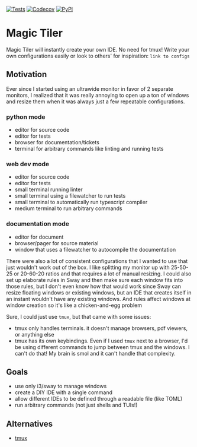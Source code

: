 [![Tests](https://github.com/abstractlyZach/magic-tiler/workflows/Tests/badge.svg)](https://github.com/abstractlyZach/magic-tiler/actions?workflow=Tests)
[![Codecov](https://codecov.io/gh/abstractlyZach/magic-tiler/branch/main/graph/badge.svg)](https://codecov.io/gh/abstractlyZach/magic-tiler)
[![PyPI](https://img.shields.io/pypi/v/magic-tiler.svg)](https://pypi.org/project/magic-tiler/)

# Magic Tiler
Magic Tiler will instantly create your own IDE. No need for tmux! Write your own
configurations easily or look to others' for inspiration: `link to configs`

## Motivation
Ever since I started using an ultrawide monitor in favor of 2 separate monitors, I realized
that it was really annoying to open up a ton of windows and resize them when it was always
just a few repeatable configurations.

### python mode
* editor for source code
* editor for tests
* browser for documentation/tickets
* terminal for arbitrary commands like linting and running tests

### web dev mode
* editor for source code
* editor for tests
* small terminal running linter
* small terminal using a filewatcher to run tests
* small terminal to automatically run typescript compiler
* medium terminal to run arbitrary commands

### documentation mode
* editor for document
* browser/pager for source material
* window that uses a filewatcher to autocompile the documentation

There were also a lot of consistent configurations that I wanted to use that just wouldn't
work out of the box. I like splitting my monitor up with 25-50-25 or 20-60-20 ratios and
that requires a lot of manual resizing. I could also set up elaborate rules in Sway and
then make sure each window fits into those rules, but I don't even know how that would work
since Sway can resize floating windows or existing windows, but an IDE that creates itself
in an instant wouldn't have any existing windows. And rules affect windows at window creation
so it's like a chicken-and-egg problem


Sure, I could just use `tmux`, but that came with some issues:
* tmux only handles terminals. it doesn't manage browsers, pdf viewers, or anything else
* tmux has its own keybindings. Even if I used `tmux` next to a browser, I'd be using different commands to jump between tmux and the windows. I can't do that! My brain is smol and it can't handle that complexity.

## Goals
* use only i3/sway to manage windows
* create a DIY IDE with a single command
* allow different IDEs to be defined through a readable file (like TOML)
* run arbitrary commands (not just shells and TUIs!)


## Alternatives
* [tmux](https://github.com/tmux/tmux)
